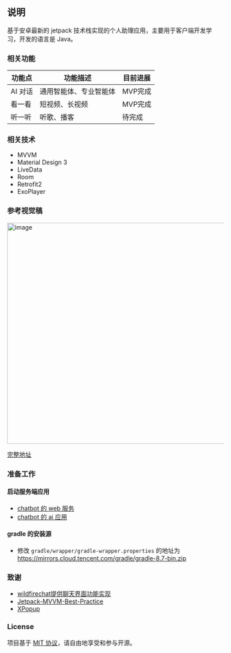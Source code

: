 ## 说明

基于安卓最新的 jetpack 技术栈实现的个人助理应用，主要用于客户端开发学习，开发的语言是 Java。

### 相关功能
| 功能点   | 功能描述        | 目前进展  |
|-------|-------------|-------|
| AI 对话 | 通用智能体、专业智能体 | MVP完成 |
| 看一看   | 短视频、长视频     | MVP完成 |
| 听一听   | 听歌、播客       | 待完成   |

### 相关技术
+ MVVM
+ Material Design 3
+ LiveData
+ Room
+ Retrofit2
+ ExoPlayer

### 参考视觉稿

<img width="513" alt="image" src="https://github.com/user-attachments/assets/7be54d8b-03cc-48f9-917a-7eb1c5109e4b">

[完整地址](
https://www.figma.com/design/cvpC33GRSIFRU1dD6QrCp4/%E5%BE%AE%E4%BF%A18.0%EF%BC%8C%E7%94%A8%E6%88%B7%E7%95%8C%E9%9D%A2%E9%87%8D%E6%9E%84%EF%BD%9CMONK.REN-(Community)?node-id=337-19277&t=mTU36KK4pD6SG6bt-0)


### 准备工作

#### 启动服务端应用
+ [chatbot 的 web 服务](https://github.com/workdance/chatbot-web)
+ [chatbot 的 ai 应用](https://github.com/workdance/chatbot-ai)

#### gradle 的安装源
+ 修改 `gradle/wrapper/gradle-wrapper.properties` 的地址为 https://mirrors.cloud.tencent.com/gradle/gradle-8.7-bin.zip


### 致谢

+ [wildfirechat提供聊天界面功能实现](https://github.com/wildfirechat/android-chat?tab=readme-ov-file)
+ [Jetpack-MVVM-Best-Practice](https://github.com/KunMinX/Jetpack-MVVM-Best-Practice)
+ [XPopup](https://github.com/junixapp/XPopup)


### License

项目基于 [MIT 协议](./LICENSE)，请自由地享受和参与开源。
